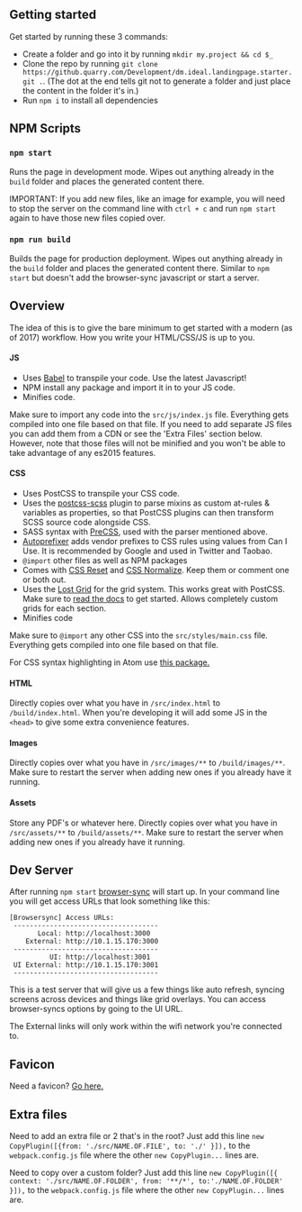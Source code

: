 ## Getting started

Get started by running these 3 commands:

- Create a folder and go into it by running `mkdir my.project && cd $_`
- Clone the repo by running `git clone https://github.quarry.com/Development/dm.ideal.landingpage.starter.git .`. (The dot at the end tells git not to generate a folder and just place the content in the folder it's in.)
- Run `npm i` to install all dependencies

## NPM Scripts

### `npm start `
Runs the page in development mode. Wipes out anything already in the `build` folder and places the generated content there.

IMPORTANT: If you add new files, like an image for example, you will need to stop the server on the command line with `ctrl + c` and run `npm start` again to have those new files copied over.

### `npm run build `
Builds the page for production deployment. Wipes out anything already in the `build` folder and places the generated content there. Similar to `npm start` but doesn't add the browser-sync javascript or start a server.

## Overview

The idea of this is to give the bare minimum to get started with a modern (as of 2017) workflow. How you write your HTML/CSS/JS is up to you.

#### JS
- Uses [Babel](https://babeljs.io/) to transpile your code. Use the latest Javascript!
- NPM install any package and import it in to your JS code.
- Minifies code.

Make sure to import any code into the `src/js/index.js` file. Everything gets compiled into one file based on that file. If you need to add separate JS files you can add them from a CDN or see the 'Extra Files' section below. However, note that those files will not be minified and you won't be able to take advantage of any es2015 features.

#### CSS
- Uses PostCSS to transpile your CSS code.
- Uses the [postcss-scss](https://github.com/postcss/postcss-scss) plugin to parse mixins as custom at-rules & variables as properties, so that PostCSS plugins can then transform SCSS source code alongside CSS.
- SASS syntax with [PreCSS](https://github.com/jonathantneal/precss), used with the parser mentioned above.
- [Autoprefixer](https://github.com/postcss/autoprefixer) adds vendor prefixes to CSS rules using values from Can I Use. It is recommended by Google and used in Twitter and Taobao.
- `@import` other files as well as NPM packages
- Comes with [CSS Reset](https://github.com/shannonmoeller/reset-css) and [CSS Normalize](https://github.com/necolas/normalize.css). Keep them or comment one or both out.
- Uses the [Lost Grid](http://lostgrid.org) for the grid system. This works great with PostCSS. Make sure to [read the docs](http://lostgrid.org/docs.html) to get started. Allows completely custom grids for each section.
- Minifies code

Make sure to `@import` any other CSS into the `src/styles/main.css` file. Everything gets compiled into one file based on that file.

For CSS syntax highlighting in Atom use [this package.](https://atom.io/packages/language-postcss)

#### HTML
Directly copies over what you have in `/src/index.html` to `/build/index.html`. When you're developing it will add some JS in the `<head>` to give some extra convenience features.

#### Images
Directly copies over what you have in `/src/images/**` to `/build/images/**`. Make sure to restart the server when adding new ones if you already have it running.

#### Assets
Store any PDF's or whatever here. Directly copies over what you have in `/src/assets/**` to `/build/assets/**`. Make sure to restart the server when adding new ones if you already have it running.

## Dev Server
After running `npm start` [browser-sync](https://www.browsersync.io/) will start up. In your command line you will get access URLs that look something like this:

```
[Browsersync] Access URLs:
 ------------------------------------
       Local: http://localhost:3000
    External: http://10.1.15.170:3000
 ------------------------------------
          UI: http://localhost:3001
 UI External: http://10.1.15.170:3001
 ------------------------------------
```

This is a test server that will give us a few things like auto refresh, syncing screens across devices and things like grid overlays. You can access browser-syncs options by going to the UI URL.

The External links will only work within the wifi network you're connected to.

## Favicon

Need a favicon? [Go here.](https://realfavicongenerator.net/)

## Extra files

Need to add an extra file or 2 that's in the root? Just add this line `new CopyPlugin([{from: './src/NAME.OF.FILE', to: './' }]),` to the `webpack.config.js` file where the other `new CopyPlugin...` lines are.

Need to copy over a custom folder? Just add this line `new CopyPlugin([{ context: './src/NAME.OF.FOLDER', from: '**/*', to:'./NAME.OF.FOLDER' }]),` to the `webpack.config.js` file where the other `new CopyPlugin...` lines are.
